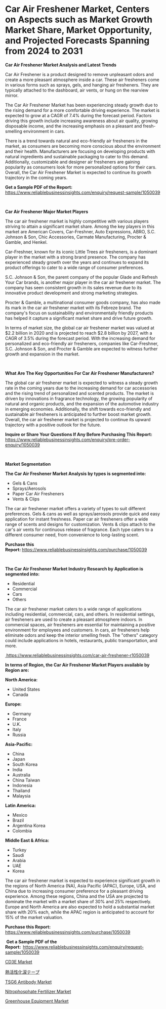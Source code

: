 <p><h1>Car Air Freshener Market, Centers on Aspects such as Market Growth Market Share, Market Opportunity, and Projected Forecasts Spanning from 2024 to 2031</h1></p><p><strong>Car Air Freshener Market Analysis and Latest Trends</strong></p>
<p><p>Car Air Freshener is a product designed to remove unpleasant odors and create a more pleasant atmosphere inside a car. These air fresheners come in various forms such as sprays, gels, and hanging air fresheners. They are typically attached to the dashboard, air vents, or hung on the rearview mirror.</p><p>The Car Air Freshener Market has been experiencing steady growth due to the rising demand for a more comfortable driving experience. The market is expected to grow at a CAGR of 7.4% during the forecast period. Factors driving this growth include increasing awareness about air quality, growing disposable income, and the increasing emphasis on a pleasant and fresh-smelling environment in cars.</p><p>There is a trend towards natural and eco-friendly air fresheners in the market, as consumers are becoming more conscious about the environment and their health. Manufacturers are focusing on developing products with natural ingredients and sustainable packaging to cater to this demand. Additionally, customizable and designer air fresheners are gaining popularity as consumers look for more personalized options for their cars. Overall, the Car Air Freshener Market is expected to continue its growth trajectory in the coming years.</p></p>
<p><strong>Get a Sample PDF of the Report:&nbsp;</strong> <a href="https://www.reliablebusinessinsights.com/enquiry/request-sample/1050039">https://www.reliablebusinessinsights.com/enquiry/request-sample/1050039</a></p>
<p>&nbsp;</p>
<p><strong>Car Air Freshener Major Market Players</strong></p>
<p><p>The car air freshener market is highly competitive with various players striving to attain a significant market share. Among the key players in this market are American Covers, Car-Freshner, Auto Expressions, ABRO, S.C. Johnson & Son, Chic Accessories, Carmate Manufacturing, Procter & Gamble, and Henkel.</p><p>Car-Freshner, known for its iconic Little Trees air fresheners, is a dominant player in the market with a strong brand presence. The company has experienced steady growth over the years and continues to expand its product offerings to cater to a wide range of consumer preferences.</p><p>S.C. Johnson & Son, the parent company of the popular Glade and Refresh Your Car brands, is another major player in the car air freshener market. The company has seen consistent growth in its sales revenue due to its innovative product development and strong marketing strategies.</p><p>Procter & Gamble, a multinational consumer goods company, has also made its mark in the car air freshener market with its Febreze brand. The company's focus on sustainability and environmentally friendly products has helped it capture a significant market share and drive future growth.</p><p>In terms of market size, the global car air freshener market was valued at $2.2 billion in 2020 and is projected to reach $2.8 billion by 2027, with a CAGR of 3.5% during the forecast period. With the increasing demand for personalized and eco-friendly air fresheners, companies like Car-Freshner, S.C. Johnson & Son, and Procter & Gamble are expected to witness further growth and expansion in the market.</p></p>
<p>&nbsp;</p>
<p><strong>What Are The Key Opportunities For Car Air Freshener Manufacturers?</strong></p>
<p><p>The global car air freshener market is expected to witness a steady growth rate in the coming years due to the increasing demand for car accessories and the rising trend of personalized and scented products. The market is driven by innovations in fragrance technology, the growing popularity of natural and organic products, and the expansion of the automotive industry in emerging economies. Additionally, the shift towards eco-friendly and sustainable air fresheners is anticipated to further boost market growth. Overall, the car air freshener market is projected to continue its upward trajectory with a positive outlook for the future.</p></p>
<p><strong>Inquire or Share Your Questions If Any Before Purchasing This Report:</strong> <a href="https://www.reliablebusinessinsights.com/enquiry/pre-order-enquiry/1050039">https://www.reliablebusinessinsights.com/enquiry/pre-order-enquiry/1050039</a></p>
<p>&nbsp;</p>
<p><strong>Market Segmentation</strong></p>
<p><strong>The Car Air Freshener Market Analysis by types is segmented into:</strong></p>
<p><ul><li>Gels & Cans</li><li>Sprays/Aerosols</li><li>Paper Car Air Fresheners</li><li>Vents & Clips</li></ul></p>
<p><p>The car air freshener market offers a variety of types to suit different preferences. Gels & cans as well as sprays/aerosols provide quick and easy application for instant freshness. Paper car air fresheners offer a wide range of scents and designs for customization. Vents & clips attach to the car's air vents for continuous release of fragrance. Each type caters to a different consumer need, from convenience to long-lasting scent.</p></p>
<p><strong>Purchase this Report:&nbsp;</strong><a href="https://www.reliablebusinessinsights.com/purchase/1050039">https://www.reliablebusinessinsights.com/purchase/1050039</a></p>
<p>&nbsp;</p>
<p><strong>The Car Air Freshener Market Industry Research by Application is segmented into:</strong></p>
<p><ul><li>Residential</li><li>Commercial</li><li>Cars</li><li>Others</li></ul></p>
<p><p>The car air freshener market caters to a wide range of applications including residential, commercial, cars, and others. In residential settings, air fresheners are used to create a pleasant atmosphere indoors. In commercial spaces, air fresheners are essential for maintaining a positive environment for employees and customers. In cars, air fresheners help eliminate odors and keep the interior smelling fresh. The "others" category could include applications in hotels, restaurants, public transportation, and more.</p></p>
<p><a href="https://www.reliablebusinessinsights.com/car-air-freshener-r1050039">&nbsp;https://www.reliablebusinessinsights.com/car-air-freshener-r1050039</a></p>
<p><strong>In terms of Region, the Car Air Freshener Market Players available by Region are:</strong></p>
<p>
    <p> <strong> North America: </strong>
        <ul>
            <li>United States</li>
            <li>Canada</li>
        </ul>
        </p> 
    <p> <strong> Europe: </strong>
        <ul>
            <li>Germany</li>
            <li>France</li>
            <li>U.K.</li>
            <li>Italy</li>
            <li>Russia</li>
        </ul>
        </p> 
    <p> <strong> Asia-Pacific: </strong>
        <ul>
            <li>China</li>
            <li>Japan</li>
            <li>South Korea</li>
            <li>India</li>
            <li>Australia</li>
            <li>China Taiwan</li>
            <li>Indonesia</li>
            <li>Thailand</li>
            <li>Malaysia</li>
        </ul>
        </p> 
    <p> <strong> Latin America: </strong>
        <ul>
            <li>Mexico</li>
            <li>Brazil</li>
            <li>Argentina Korea</li>
            <li>Colombia</li>
        </ul>
        </p> 
    <p> <strong> Middle East & Africa: </strong>
        <ul>
            <li>Turkey</li>
            <li>Saudi</li>
            <li>Arabia</li>
            <li>UAE</li>
            <li>Korea</li>
        </ul>
    </p>
    </p>
<p><p>The car air freshener market is expected to experience significant growth in the regions of North America (NA), Asia Pacific (APAC), Europe, USA, and China due to increasing consumer preference for a pleasant driving experience. Among these regions, China and the USA are projected to dominate the market with a market share of 30% and 25% respectively. Europe and North America are also expected to hold a substantial market share with 20% each, while the APAC region is anticipated to account for 15% of the market valuation.</p></p>
<p><strong>Purchase this Report: </strong><a href="https://www.reliablebusinessinsights.com/purchase/1050039">https://www.reliablebusinessinsights.com/purchase/1050039</a></p>
<p>&nbsp;<strong>Get a Sample PDF of the Report:&nbsp;&nbsp;</strong><a href="https://www.reliablebusinessinsights.com/enquiry/request-sample/1050039">https://www.reliablebusinessinsights.com/enquiry/request-sample/1050039</a></p>
<p><strong></strong></p>
<p><p><a href="https://github.com/Chiragrp22/Market-Research-Report-List-5/blob/main/cd3e-market.md">CD3E Market</a></p><p><a href="https://github.com/mohamedbakry57/Market-Research-Report-List-4/blob/main/4150236171675.md">熱活性化涙テープ</a></p><p><a href="https://github.com/derrinmiltonellis35gcl/Market-Research-Report-List-3/blob/main/tsg6-antibody-market.md">TSG6 Antibody Market</a></p><p><a href="https://www.linkedin.com/pulse/market-forecast-global-nitrophosphate-fertilizer-trends-impact-lisaf?trackingId=GZkAbWUcZmaGtPLnmWZebw%3D%3D">Nitrophosphate Fertilizer Market</a></p><p><a href="https://www.linkedin.com/pulse/greenhouse-equipment-industry-analysis-report-its-market-djemf?trackingId=Z%2F1yIkSE5FS8jTfxJfPMog%3D%3D">Greenhouse Equipment Market</a></p></p>